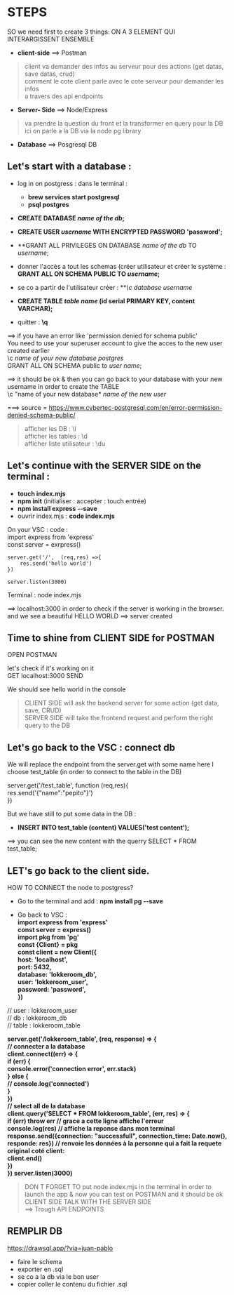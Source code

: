# STEPS  

SO we need first to create 3 things: ON A 3 ELEMENT QUI INTERARGISSENT ENSEMBLE   
- **client-side** ==> Postman   
> client va demander des infos au serveur pour des actions (get datas, save datas, crud)  
> comment le cote client parle avec le cote serveur pour demander les infos   
> a travers des api endpoints  

- **Server- Side** ==> Node/Express  
> va prendre la question du front et la transformer en query pour la DB   
> ici on parle a la DB via la node  pg library   

- **Database** ==> Posgresql DB  


## Let's start with a database :  

- log in on postgress : dans le terminal :  
	- **brew services start postgresql**   
	- **psql postgres**  

- **CREATE DATABASE *name of the db*;**  
- **CREATE USER *username* WITH ENCRYPTED PASSWORD 'password';**  
- **GRANT ALL PRIVILEGES ON DATABASE *name of the db* TO *username*;  
- donner l'accès a tout les schemas (créer utilisateur et créer le système : **GRANT ALL ON SCHEMA PUBLIC TO *username*;**  
- se co a partir de l'utilisateur créer : ***\c *database* *username**  

- **CREATE TABLE *table name* (id serial PRIMARY KEY, content VARCHAR);**  

- quitter : **\q**  

==> if you have an error like 'permission denied for schema public'  
You need to use your superuser account to give the acces to the new user created earlier  
\c *name of your new database* *postgres*  
GRANT ALL ON SCHEMA public to *user name*;  

==> it should be ok & then you can go back to your database with your new username in order to create the TABLE  
\c "name of your new database* *name of the new user*  


===> source = https://www.cybertec-postgresql.com/en/error-permission-denied-schema-public/  



> afficher les DB : \l  
> afficher les tables : \d  
> afficher liste utilisateur : \du  


## Let's continue with the SERVER SIDE on the terminal :  

- **touch index.mjs**  
- **npm init** (initialiser : accepter : touch entrée)  
- **npm install express --save**  
- ouvrir index.mjs : **code index.mjs**  
 
On your VSC : code :  
	import express from 'express'  
	const server = exrpress()  

	server.get('/',  (req,res) =>{  
    	res.send('hello world')  
	})  

	server.listen(3000)  

Terminal : node index.mjs  

==> localhost:3000 in order to check if the server is working in the browser. and we see a beautiful HELLO WORLD ==> server created  


## Time to shine from CLIENT SIDE for POSTMAN  

OPEN POSTMAN   

let's check if it's working on it  
GET localhost:3000 SEND  

We should see hello world in the console  


> CLIENT SIDE will ask the backend server for some action (get data, save, CRUD)  
> SERVER SIDE will take the frontend request and perform the right query to the DB  



## Let's go back to the VSC : connect db   

We will replace the endpoint from the server.get with some name here I choose test_table (in order to connect to the table in the DB)  

server.get('/test_table', function (req,res){  
res.send('{"name":"pepito"}')  
})  

But we have still to put some data in the DB :   
- **INSERT INTO test_table (content) VALUES('test content');**    

==> you can see the new content with the querry SELECT * FROM test_table;    


## LET's go back to the client side.  

HOW TO CONNECT the node to postgress?  
- Go to the terminal and add : **npm install pg --save**  

- Go back to VSC :  
**import express from 'express'  
const server = express()  
import pkg from 'pg'  
const {Client} = pkg  
const client = new Client({  
    host: 'localhost',  
    port: 5432,   
    database: 'lokkeroom_db',  
    user: 'lokkeroom_user',  
    password: 'password',  
})** 

// user : lokkeroom_user  
// db : lokkeroom_db  
// table : lokkeroom_table  

**server.get('/lokkeroom_table', (req, response) =>  {  
    // connecter a la database  
    client.connect((err) => {  
        if (err) {  
            console.error('connection error', err.stack)  
        } else {  
            // console.log('connected')  
        }  
    })  
    // select all de la database  
    client.query('SELECT * FROM lokkeroom_table', (err, res) => {  
        if (err) throw err // grace a cette ligne affiche l'erreur   
        console.log(res) // affiche la reponse dans mon terminal  
        response.send({connection: "successfull", connection_time: Date.now(), responde: res}) // renvoie les données à la personne qui a fait la requete original coté client:  
        client.end()  
    })  
}) 
server.listen(3000)**  


> DON T FORGET TO put node index.mjs in the terminal in order to launch the app & now you can test on POSTMAN and it should be ok  
> CLIENT SIDE TALK WITH THE SERVER SIDE   
> ==> Trough API ENDPOINTS  



## REMPLIR DB 
https://drawsql.app/?via=juan-pablo
- faire le schema 
- exporter en .sql
- se co a la db via le bon user
- copier coller le contenu du fichier .sql










 










